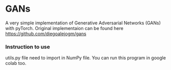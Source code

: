 # GANs
A very simple implementation of Generative Adversarial Networks (GANs) with pyTorch. Original implementaion can be found here https://github.com/diegoalejogm/gans

### Instruction to use 
utils.py file need to import in NumPy file. 
You can run this program in google colab too. 
